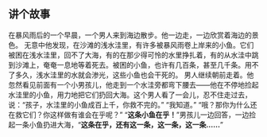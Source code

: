 


## 讲个故事


在暴风雨后的一个早晨，一个男人来到海边散步。他一边走，一边欣赏着海边的景色。
无意中他发现，在沙滩的浅水洼里，有许多被暴风雨卷上岸来的小鱼。它们被困在浅水洼里，回不了大海，有的在那少得可怜的水里挣扎着，有的从水洼中跳到沙滩上，奄奄一息地等着死去。被困的小鱼，也许有几百条，甚至几千条。用不了多久，浅水洼里的水就会渗光，这些小鱼也会干死的。
男人继续朝前走着。他忽然看见前面有一个小男孩儿，他走到一个水洼旁都弯下腰去——他在不停地捡起水洼里的小鱼，用力地把它们扔回大海。这个男人看了一会儿，忍不住走过去，说：“孩子，水洼里的小鱼成百上千，你救不完的。”
“我知道。”
“哦？那你为什么还在救它们？你这样做有谁会在乎呢？”
“**这条小鱼在乎！**”男孩儿一边回答，一边捡起一条小鱼扔进大海，“**这条在乎，还有这一条，这一条，这一条……**”
